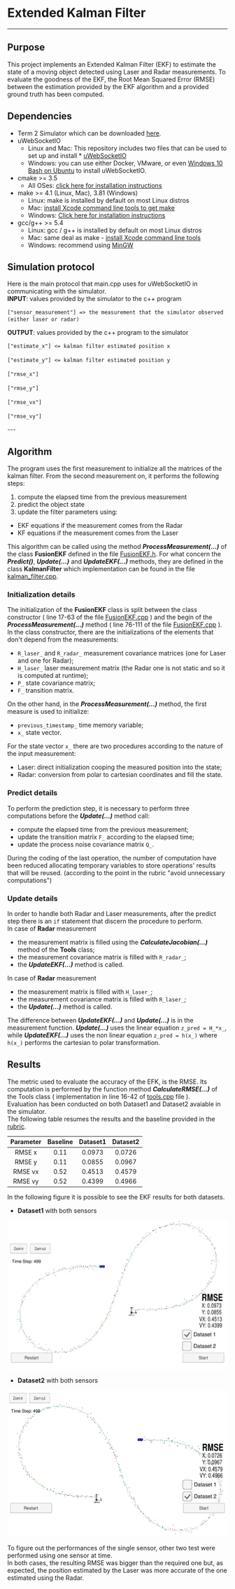 # Extended Kalman Filter
---
## Purpose
This project implements an Extended Kalman Filter (EKF) to estimate the state of a moving object detected using Laser and Radar measurements. To evaluate the goodness of the EKF, the Root Mean Squared Error (RMSE) between the estimation provided by the EKF algorithm and a provided ground truth has been computed.

## Dependencies
* Term 2 Simulator which can be downloaded [here](https://github.com/udacity/self-driving-car-sim/releases).
* uWebSocketIO
  * Linux and Mac: This repository includes two files that can be used to set up and install * [uWebSocketIO](https://github.com/uWebSockets/uWebSockets)
  * Windows: you can use either Docker, VMware, or even [Windows 10 Bash on Ubuntu](https://www.howtogeek.com/249966/how-to-install-and-use-the-linux-bash-shell-on-windows-10/) to install uWebSocketIO.
* cmake >= 3.5
  * All OSes: [click here for installation instructions](https://cmake.org/install/)
* make >= 4.1 (Linux, Mac), 3.81 (Windows)
  * Linux: make is installed by default on most Linux distros
  * Mac: [install Xcode command line tools to get make](https://developer.apple.com/xcode/features/)
  * Windows: [Click here for installation instructions](http://gnuwin32.sourceforge.net/packages/make.htm)
* gcc/g++ >= 5.4
  * Linux: gcc / g++ is installed by default on most Linux distros
  * Mac: same deal as make - [install Xcode command line tools](https://developer.apple.com/xcode/features/)
  * Windows: recommend using [MinGW](http://www.mingw.org/)

## Simulation protocol
Here is the main protocol that main.cpp uses for uWebSocketIO in communicating with the simulator.\
**INPUT**: values provided by the simulator to the c++ program

    ["sensor_measurement"] => the measurement that the simulator observed (either laser or radar)
**OUTPUT**: values provided by the c++ program to the simulator

    ["estimate_x"] <= kalman filter estimated position x

    ["estimate_y"] <= kalman filter estimated position y

    ["rmse_x"]

    ["rmse_y"]

    ["rmse_vx"]

    ["rmse_vy"]

[//]: # (Image References)

[image1]: fig/Dataset1.PNG "Dataset1"
[image2]: fig/Dataset2.PNG "Dataset2"
    ---
## Algorithm
The program uses the first measurement to initialize all the matrices of the kalman filter. From the second measurement on, it performs the following steps:
1. compute the elapsed time from the previous measurement
2. predict the object state
3. update the filter parameters using:
  * EKF equations if the measurement comes from the Radar
  * KF equations if the measurement comes from the Laser

This algorithm can be called using the method ***ProcessMeasurement(...)*** of the class **FusionEKF** defined in the file [FusionEKF.h](src/FusionEKF.h).
For what concern the ***Predict()***, ***Update(...)*** and ***UpdateEKF(...)*** methods, they are defined in the class **KalmanFilter** which implementation can be found in the file [kalman_filter.cpp](src/kalman_filter.cpp).

### Initialization details
The initialization of the **FusionEKF** class is split between the class constructor ( line 17-63 of the file [FusionEKF.cpp](src/FusionEKF.cpp) ) and the begin of the ***ProcessMeasurement(...)*** method ( line 76-111 of the file [FusionEKF.cpp](src/FusionEKF.cpp) ).\
In the class constructor, there are the initializations of the elements that don't depend from the measurements:
* `R_laser_` and `R_radar_` measurement covariance matrices (one for Laser and one for Radar);
* `H_laser_` laser measurement matrix (the Radar one is not static and so it is computed at runtime);
* `P_` state covariance matrix;
* `F_` transition matrix.

On the other hand, in the ***ProcessMeasurement(...)*** method, the first measure is used to initialize:
* `previous_timestamp_` time memory variable;
* `x_` state vector.

For the state vector `x_` there are two procedures according to the nature of the input measurement:
* Laser: direct initialization cooping the measured position into the state;
* Radar: conversion from polar to cartesian coordinates and fill the state.

### Predict details
To perform the prediction step, it is necessary to perform three computations before the ***Update(...)*** method call:
* compute the elapsed time from the previous measurement;
* update the transition matrix `F_` according to the elapsed time;
* update the process noise covariance matrix `Q_`.

During the coding of the last operation, the number of computation have been reduced allocating temporary variables to store operations' results that will be reused. (according to the point in the rubric "avoid unnecessary computations")

### Update details
In order to handle both Radar and Laser measurements, after the predict step there is an `if` statement that discern the procedure to perform.\
In case of **Radar** measurement
* the measurement matrix is filled using the ***CalculateJacobian(...)*** method of the **Tools** class;
* the measurement covariance matrix is filled with `R_radar_`;
* the ***UpdateEKF(...)*** method is called.

In case of **Radar** measurement
* the measurement matrix is filled with `H_laser_`;
* the measurement covariance matrix is filled with `R_laser_`;
* the ***Update(...)*** method is called.

The difference between ***UpdateEKF(...)*** and ***Update(...)*** is in the measurement function.
***Update(...)*** uses the linear equation `z_pred = H_*x_`, while ***UpdateEKF(...)*** uses the non linear equation `z_pred = h(x_)` where `h(x_)` performs the cartesian to polar transformation.

## Results
The metric used to evaluate the accuracy of the EFK, is the RMSE. Its computation is performed by the function method ***CalculateRMSE(...)*** of the Tools class ( implementation in line 16-42 of [tools.cpp](src/tools.cpp) file ).\
Evaluation has been conducted on both Dataset1 and Dataset2 avaiable in the simulator.\
The following table resumes the results and the baseline provided in the [rubric](https://review.udacity.com/#!/rubrics/748/view).

|    Parameter    |    Baseline    |    Dataset1    |    Dataset2    |
|:---------------:|:--------------:|:--------------:|:--------------:|
|    RMSE x       |    0.11        |    0.0973      |    0.0726      |
|    RMSE y       |    0.11        |    0.0855      |    0.0967      |
|    RMSE vx      |    0.52        |    0.4513      |    0.4579      |
|    RMSE vy      |    0.52        |    0.4399      |    0.4966      |

In the following figure it is possible to see the EKF results for both datasets.
* **Dataset1** with both sensors

![alt text][image1]

* **Dataset2** with both sensors

![alt text][image2]

To figure out the performances of the single sensor, other two test were performed using one sensor at time.\
In both cases, the resulting RMSE was bigger than the required one but, as expected, the position estimated by the Laser was more accurate of the one estimated using the Radar.
